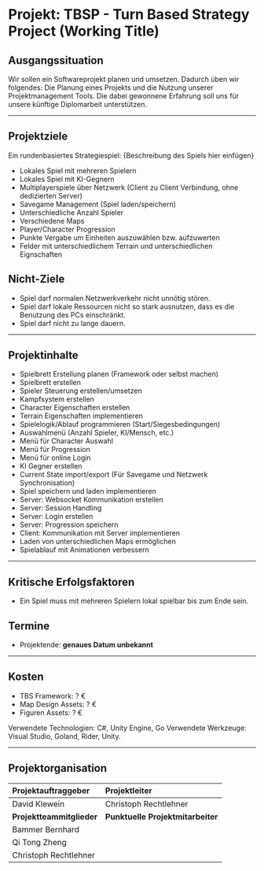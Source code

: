 # Projekt: TBSP - Turn Based Strategy Project (Working Title)

## Ausgangssituation

Wir sollen ein Softwareprojekt planen und umsetzen. Dadurch üben wir folgendes:
Die Planung eines Projekts und die Nutzung unserer Projektmanagement Tools.
Die dabei gewonnene Erfahrung soll uns für unsere künftige Diplomarbeit unterstützen.

---

## Projektziele

Ein rundenbasiertes Strategiespiel:
{Beschreibung des Spiels hier einfügen}

- Lokales Spiel mit mehreren Spielern
- Lokales Spiel mit KI-Gegnern
- Multiplayerspiele über Netzwerk (Client zu Client Verbindung, ohne dedizierten Server)
- Savegame Management (Spiel laden/speichern)
- Unterschiedliche Anzahl Spieler
- Verschiedene Maps
- Player/Character Progression
- Punkte Vergabe um Einheiten auszuwählen bzw. aufzuwerten
- Felder mit unterschiedlichem Terrain und unterschiedlichen Eignschaften

## Nicht-Ziele

- Spiel darf normalen Netzwerkverkehr nicht unnötig stören.
- Spiel darf lokale Ressourcen nicht so stark ausnutzen, dass es die Benutzung des PCs einschränkt.
- Spiel darf nicht zu lange dauern.

---

## Projektinhalte

- Spielbrett Erstellung planen (Framework oder selbst machen)
- Spielbrett erstellen
- Spieler Steuerung erstellen/umsetzen
- Kampfsystem erstellen
- Character Eigenschaften erstellen
- Terrain Eigenschaften implementieren
- Spielelogik/Ablauf programmieren (Start/Siegesbedingungen)
- Auswahlmenü (Anzahl Spieler, KI/Mensch, etc.)
- Menü für Character Auswahl
- Menü für Progression
- Menü für online Login
- KI Gegner erstellen
- Current State import/export (Für Savegame und Netzwerk Synchronisation)
- Spiel speichern und laden implementieren
- Server: Websocket Kommunikation erstellen
- Server: Session Handling
- Server: Login erstellen
- Server: Progression speichern
- Client: Kommunikation mit Server implementieren
- Laden von unterschiedlichen Maps ermöglichen
- Spielablauf mit Animationen verbessern

---

## Kritische Erfolgsfaktoren

- Ein Spiel muss mit mehreren Spielern lokal spielbar bis zum Ende sein.

## Termine

- Projektende: **genaues Datum unbekannt**

---

## Kosten

- TBS Framework: ? €
- Map Design Assets: ? €
- Figuren Assets: ? €

Verwendete Technologien: C#, Unity Engine, Go
Verwendete Werkzeuge: Visual Studio, Goland, Rider, Unity.

---

## Projektorganisation

| **Projektauftraggeber**   | **Projektleiter**                 |
| :------------------------ | :-------------------------------- |
| David Klewein             | Christoph Rechtlehner             |
| **Projektteammitglieder** | **Punktuelle Projektmitarbeiter** |
| Bammer Bernhard           |                                   |
| Qi Tong Zheng             |                                   |
| Christoph Rechtlehner     |                                   |
